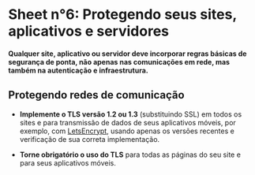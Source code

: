 # Sheet n°6: Protegendo seus sites, aplicativos e servidores

#### Qualquer site, aplicativo ou servidor deve incorporar regras básicas de segurança de ponta, não apenas nas comunicações em rede, mas também na autenticação e infraestrutura.

## Protegendo redes de comunicação

* **Implemente o TLS versão 1.2 ou 1.3** (substituindo SSL) em todos os sites e para transmissão de dados de seus aplicativos móveis, por exemplo, com [LetsEncrypt](https://letsencrypt.org/fr/), usando apenas os versões recentes e verificação de sua correta implementação.

* **Torne obrigatório o uso do TLS** para todas as páginas do seu site e para seus aplicativos móveis.

